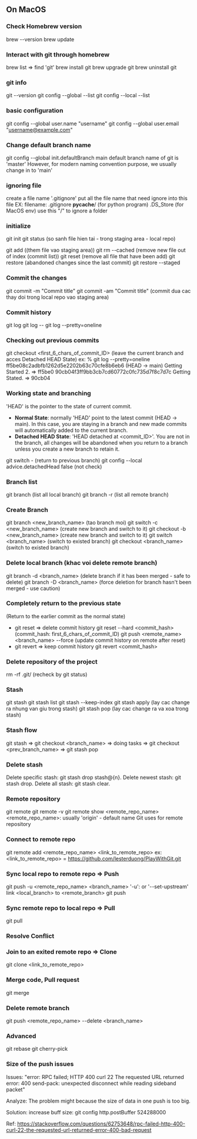 ## On MacOS

### Check Homebrew version
brew --version
brew update

### Interact with git through homebrew
brew list => find 'git'
brew install git
brew upgrade git
brew uninstall git

### git info
git --version
git config --global --list
git config --local --list

### basic configuration
git config --global user.name "username"
git config --global user.email "username@example.com"

### Change default branch name
git config --global init.defaultBranch main
default branch name of git is 'master'
However, for modern naming convention purpose, we usually change in to 'main'

### ignoring file
create a file name '.gitignore'
put all the file name that need ignore into this file
EX: filename: .gitignore
__pycache__/ (for python program)
.DS_Store (for MacOS env)
use this "/" to ignore a folder

### initialize
git init
git status (so sanh file hien tai - trong staging area - local repo)

git add <file> ((them file vao staging area))
git rm --cached <file> (remove new file out of index (commit list))
git reset (remove all file that have been add)
git restore <file> (abandoned changes since the last commit)
git restore --staged <file>

### Commit the changes
git commit -m "Commit title"
git commit -am "Commit title"
(commit dua cac thay doi trong local repo vao staging area)

### Commit history
git log
git log --
git log --pretty=oneline

### Checking out previous commits
git checkout <first_6_chars_of_commit_ID> (leave the current branch and acces Detached HEAD State)
ex: % git log --pretty=oneline
ff5be08c2adbfb1262d5e2202b63c70cfe8b6eb6 (HEAD -> main) Getting Started 2.
=> ff5be0
90cb04f3ff9bb3cb7cd60772c0fc735d7f8c7d7c Getting Stated.
=> 90cb04

### Working state and branching
'HEAD' is the pointer to the state of current commit.
- **Normal State**: normally 'HEAD' point to the latest commit (HEAD -> main). In this case, you are staying in a branch and new made commits will automatically added to the current branch.
- **Detached HEAD State**: 'HEAD detached at <commit_ID>'. You are not in the branch, all changes will be abandoned when you return to a branch unless you create a new branch to retain it.

git switch - (return to previous branch)
git config --local advice.detachedHead false (not check)

### Branch list
git branch (list all local branch)
git branch -r (list all remote branch)

### Create Branch
git branch <new_branch_name> (tao branch moi)
git switch -c <new_branch_name> (create new branch and switch to it)
git checkout -b <new_branch_name> (create new branch and switch to it)
git switch <branch_name> (switch to existed branch)
git checkout <branch_name> (switch to existed branch)

### Delete local branch (khac voi delete remote branch)
git branch -d <branch_name> (delete branch if it has been merged - safe to delete)
git branch -D <branch_name> (force deletion for branch hasn't been merged - use caution)

### Completely return to the previous state 
(Return to the earlier commit as the normal state)
- git reset => delete commit history
git reset --hard <commit_hash> (commit_hash: first_6_chars_of_commit_ID)
git push <remote_name> <branch_name> --force (update commit history on remote after reset)
- git revert => keep commit history
git revert <commit_hash>

### Delete repository of the project
rm -rf .git/ (recheck by git status)

### Stash
git stash
git stash list
git stash --keep-index
git stash apply (lay cac change ra nhung van giu trong stash)
git stash pop (lay cac change ra va xoa trong stash)

### Stash flow
git stash 
=> git checkout <branch_name> 
=> doing tasks 
=> git checkout <prev_branch_name>
=> git stash pop

### Delete stash
Delete specific stash: git stash drop stash@{n}.
Delete newest stash: git stash drop.
Delete all stash: git stash clear.

### Remote repository
git remote
git remote -v
git remote show <remote_repo_name>
<remote_repo_name>: usually 'origin' - default name Git uses for remote repository

### Connect to remote repo
git remote add <remote_repo_name> <link_to_remote_repo>
ex: 
<link_to_remote_repo> = https://github.com/lesterduong/PlayWithGit.git

### Sync local repo to remote repo => Push
git push -u <remote_repo_name> <branch_name>
'-u': or '--set-upstream' link <local_branch> to <remote_branch>
git push

### Sync remote repo to local repo => Pull
git pull

### Resolve Conflict

### Join to an exited remote repo => Clone
git clone <link_to_remote_repo>

### Merge code, Pull request
git merge

### Delete remote branch
git push <remote_repo_name> --delete <branch_name>

### Advanced
git rebase
git cherry-pick

### Size of the push issues
Issues:
"error: RPC failed; HTTP 400 curl 22 The requested URL returned error: 400 
send-pack: unexpected disconnect while reading sideband packet"

Analyze:
The problem might because the size of data in one push is too big.

Solution:
increase buff size: git config http.postBuffer 524288000

Ref:
https://stackoverflow.com/questions/62753648/rpc-failed-http-400-curl-22-the-requested-url-returned-error-400-bad-request
